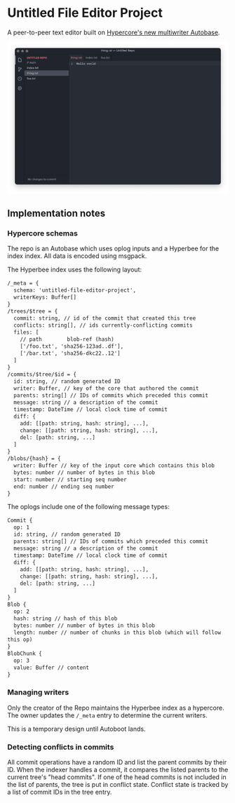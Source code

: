 # Untitled File Editor Project

A peer-to-peer text editor built on [Hypercore's new multiwriter Autobase](https://github.com/hypercore-protocol/autobase).

![screenshot.png](screenshot.png)

## Implementation notes

### Hypercore schemas

The repo is an Autobase which uses oplog inputs and a Hyperbee for the index index. All data is encoded using msgpack.

The Hyperbee index uses the following layout:

```
/_meta = {
  schema: 'untitled-file-editor-project',
  writerKeys: Buffer[]
}
/trees/$tree = {
  commit: string, // id of the commit that created this tree
  conflicts: string[], // ids currently-conflicting commits
  files: [
    // path        blob-ref (hash)
    ['/foo.txt', 'sha256-123ad..df'],
    ['/bar.txt', 'sha256-dkc22..12']
  ]
}
/commits/$tree/$id = {
  id: string, // random generated ID
  writer: Buffer, // key of the core that authored the commit
  parents: string[] // IDs of commits which preceded this commit
  message: string // a description of the commit
  timestamp: DateTime // local clock time of commit
  diff: {
    add: [[path: string, hash: string], ...],
    change: [[path: string, hash: string], ...],
    del: [path: string, ...]
  ]
}
/blobs/{hash} = {
  writer: Buffer // key of the input core which contains this blob
  bytes: number // number of bytes in this blob
  start: number // starting seq number
  end: number // ending seq number
}
```

The oplogs include one of the following message types:

```
Commit {
  op: 1
  id: string, // random generated ID
  parents: string[] // IDs of commits which preceded this commit
  message: string // a description of the commit
  timestamp: DateTime // local clock time of commit
  diff: {
    add: [[path: string, hash: string], ...],
    change: [[path: string, hash: string], ...],
    del: [path: string, ...]
  ]
}
Blob {
  op: 2
  hash: string // hash of this blob
  bytes: number // number of bytes in this blob
  length: number // number of chunks in this blob (which will follow this op)
}
BlobChunk {
  op: 3
  value: Buffer // content
}
```

### Managing writers

Only the creator of the Repo maintains the Hyperbee index as a hypercore. The owner updates the `/_meta` entry to determine the current writers.

This is a temporary design until Autoboot lands.

### Detecting conflicts in commits

All commit operations have a random ID and list the parent commits by their ID. When the indexer handles a commit, it compares the listed parents to the current tree's "head commits". If one of the head commits is not included in the list of parents, the tree is put in conflict state. Conflict state is tracked by a list of commit IDs in the tree entry.